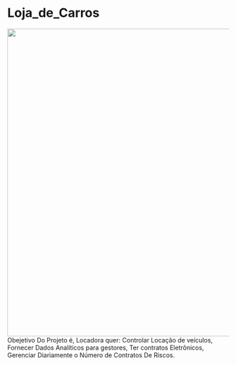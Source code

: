 # Loja_de_Carros

<img src="https://user-images.githubusercontent.com/86693748/218605085-9cc84d0d-1f2a-49a8-b1bf-17e1d8f78d47.png" width= "700px" float= "left"/> 
Obejetivo Do Projeto é, Locadora quer: Controlar Locação de veículos, Fornecer Dados Analíticos para gestores, Ter contratos Eletrônicos, Gerenciar Diariamente o Número de Contratos De Riscos.
